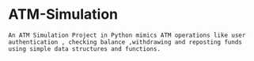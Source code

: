 # ATM-Simulation
    An ATM Simulation Project in Python mimics ATM operations like user authentication , checking balance ,withdrawing and reposting funds using simple data structures and functions.
